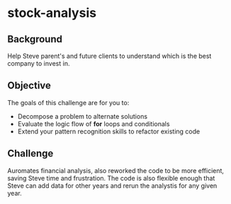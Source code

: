 # stock-analysis

## Background

Help Steve parent's and future clients to understand which is the best company to invest in. 

## Objective

The goals of this challenge are for you to:

* Decompose a problem to alternate solutions
* Evaluate the logic flow of **for** loops and conditionals
* Extend your pattern recognition skills to refactor existing code

## Challenge
Auromates financial analysis, also reworked the code to be more efficient, saving Steve time and frustration. 
The code is also flexible enough that Steve can add data for other years and rerun the analystis for any given year.
